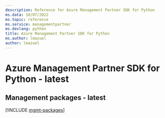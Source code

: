 ```yaml
---
description: Reference for Azure Management Partner SDK for Python
ms.data: 10/07/2022
ms.topic: reference
ms.service: managementpartner
ms.devlang: python
title: Azure Management Partner SDK for Python
ms.author: lmazuel
author: lmazuel
---
```

# Azure Management Partner SDK for Python - latest

## Management packages - latest
[!INCLUDE [mgmt-packages](management-partner-mgmt-index.md)]